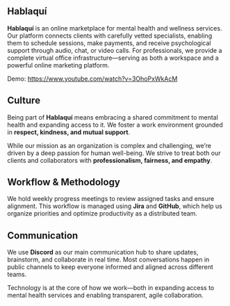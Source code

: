
<!-- ABOUT THE PROJECT -->
## Hablaquí

**Hablaquí** is an online marketplace for mental health and wellness services. Our platform connects clients with carefully vetted specialists, enabling them to schedule sessions, make payments, and receive psychological support through audio, chat, or video calls. For professionals, we provide a complete virtual office infrastructure—serving as both a workspace and a powerful online marketing platform.

Demo: https://www.youtube.com/watch?v=3OhoPxWkAcM

## Culture

Being part of **Hablaquí** means embracing a shared commitment to mental health and expanding access to it. We foster a work environment grounded in **respect, kindness, and mutual support**.

While our mission as an organization is complex and challenging, we’re driven by a deep passion for human well-being. We strive to treat both our clients and collaborators with **professionalism, fairness, and empathy**.

## Workflow & Methodology

We hold weekly progress meetings to review assigned tasks and ensure alignment. This workflow is managed using **Jira** and **GitHub**, which help us organize priorities and optimize productivity as a distributed team.

## Communication

We use **Discord** as our main communication hub to share updates, brainstorm, and collaborate in real time. Most conversations happen in public channels to keep everyone informed and aligned across different teams.

Technology is at the core of how we work—both in expanding access to mental health services and enabling transparent, agile collaboration.
